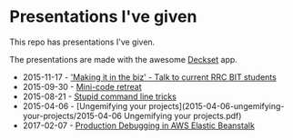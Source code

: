 # Presentations I've given

This repo has presentations I've given.

The presentations are made with the awesome [Deckset](http://www.decksetapp.com/) app.

* 2015-11-17 - ['Making it in the biz' - Talk to current RRC BIT students](2015-11-17-rrc/rrc.pdf)
* 2015-09-30 - [Mini-code retreat](2015-09-30-code-retreat/2015-09-30-code-retreat.pdf)
* 2015-08-21 - [Stupid command line tricks](2015-08-21-stupid-command-line-tricks/stupid_command_line_tricks.pdf)
* 2015-04-06 - [Ungemifying your projects](2015-04-06-ungemifying-your-projects/2015-04-06 Ungemifying your projects.pdf)
* 2017-02-07 - [Production Debugging in AWS Elastic Beanstalk](2017-02-07-production-debugging-in-aws-elasticbeanstalk/production-debugging-in-aws-elasticbeanstalk.pdf)
